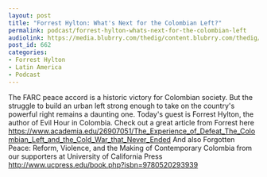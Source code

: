 ```yaml
---
layout: post
title: "Forrest Hylton: What's Next for the Colombian Left?"
permalink: podcast/forrest-hylton-whats-next-for-the-colombian-left
audiolink: https://media.blubrry.com/thedig/content.blubrry.com/thedig/The_Dig_-_EP_38_-_Hylton.mp3
post_id: 662
categories: 
- Forrest Hylton
- Latin America
- Podcast
---
```


The FARC peace accord is a historic victory for Colombian society. But the struggle to build an urban left strong enough to take on the country's powerful right remains a daunting one. Today's guest is Forrest Hylton, the author of Evil Hour in Colombia. Check out a great article from Forrest here https://www.academia.edu/26907051/The_Experience_of_Defeat_The_Colombian_Left_and_the_Cold_War_that_Never_Ended And also Forgotten Peace: Reform, Violence, and the Making of Contemporary Colombia from our supporters at University of California Press http://www.ucpress.edu/book.php?isbn=9780520293939